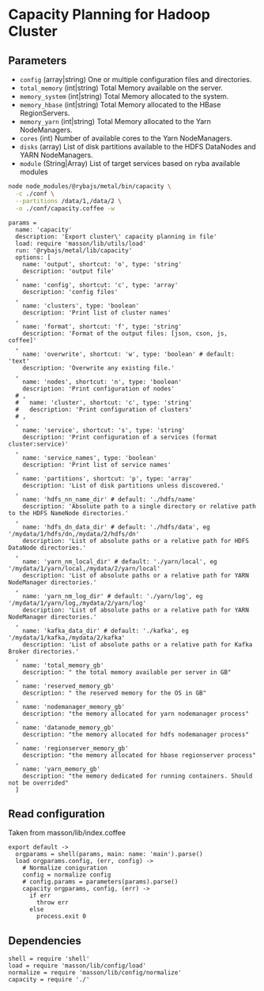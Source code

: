
# Capacity Planning for Hadoop Cluster

## Parameters

*   `config` (array|string)
    One or multiple configuration files and directories.
*   `total_memory` (int|string)
    Total Memory available on the server.
*   `memory_system` (int|string)
    Total Memory allocated to the system.
*   `memory_hbase` (int|string)
    Total Memory allocated to the HBase RegionServers.
*   `memory_yarn` (int|string)
    Total Memory allocated to the Yarn NodeManagers.
*   `cores` (int)
    Number of available cores to the Yarn NodeManagers.
*   `disks` (array)
    List of disk partitions available to the HDFS DataNodes and YARN NodeManagers.
*   `module` (String|Array)
    List of target services based on ryba available modules

```bash
node node_modules/@rybajs/metal/bin/capacity \
  -c ./conf \
  --partitions /data/1,/data/2 \
  -o ./conf/capacity.coffee -w
```

    params =
      name: 'capacity'
      description: 'Export cluster\' capacity planning in file'
      load: require 'masson/lib/utils/load'
      run: '@rybajs/metal/lib/capacity'
      options: [
        name: 'output', shortcut: 'o', type: 'string'
        description: 'output file'
      ,
        name: 'config', shortcut: 'c', type: 'array'
        description: 'config files'
      ,
        name: 'clusters', type: 'boolean'
        description: 'Print list of cluster names'
      ,
        name: 'format', shortcut: 'f', type: 'string'
        description: 'Format of the output files: [json, cson, js, coffee]'
      ,
        name: 'overwrite', shortcut: 'w', type: 'boolean' # default: 'text'
        description: 'Overwrite any existing file.'
      ,
        name: 'nodes', shortcut: 'n', type: 'boolean'
        description: 'Print configuration of nodes'
      # ,
      #   name: 'cluster', shortcut: 'c', type: 'string'
      #   description: 'Print configuration of clusters'
      # ,
      ,
        name: 'service', shortcut: 's', type: 'string'
        description: 'Print configuration of a services (format cluster:service)'
      ,
        name: 'service_names', type: 'boolean'
        description: 'Print list of service names'
      ,
        name: 'partitions', shortcut: 'p', type: 'array'
        description: 'List of disk partitions unless discovered.'
      ,
        name: 'hdfs_nn_name_dir' # default: './hdfs/name'
        description: 'Absolute path to a single directory or relative path to the HDFS NameNode directories.'
      ,
        name: 'hdfs_dn_data_dir' # default: './hdfs/data', eg '/mydata/1/hdfs/dn,/mydata/2/hdfs/dn'
        description: 'List of absolute paths or a relative path for HDFS DataNode directories.'
      ,
        name: 'yarn_nm_local_dir' # default: './yarn/local', eg '/mydata/1/yarn/local,/mydata/2/yarn/local'
        description: 'List of absolute paths or a relative path for YARN NodeManager directories.'
      ,
        name: 'yarn_nm_log_dir' # default: './yarn/log', eg '/mydata/1/yarn/log,/mydata/2/yarn/log'
        description: 'List of absolute paths or a relative path for YARN NodeManager directories.'
      ,
        name: 'kafka_data_dir' # default: './kafka', eg '/mydata/1/kafka,/mydata/2/kafka'
        description: 'List of absolute paths or a relative path for Kafka Broker directories.'
      ,
        name: 'total_memory_gb'
        description: " the total memory available per server in GB"
      ,
        name: 'reserved_memory_gb'
        description: " the reserved memory for the OS in GB"
      ,
        name: 'nodemanager_memory_gb'
        description: "the memory allocated for yarn nodemanager process"
      ,
        name: 'datanode_memory_gb'
        description: "the memory allocated for hdfs nodemanager process"
      ,
        name: 'regionserver_memory_gb'
        description: "the memory allocated for hbase regionserver process"
      ,
        name: 'yarn_memory_gb'
        description: "the memory dedicated for running containers. Should not be overrided"
      ]

## Read configuration

Taken from masson/lib/index.coffee


    export default ->
      orgparams = shell(params, main: name: 'main').parse()
      load orgparams.config, (err, config) ->
        # Normalize coniguration
        config = normalize config
        # config.params = parameters(params).parse()
        capacity orgparams, config, (err) ->
          if err
            throw err
          else
            process.exit 0

## Dependencies

    shell = require 'shell'
    load = require 'masson/lib/config/load'
    normalize = require 'masson/lib/config/normalize'
    capacity = require './'
